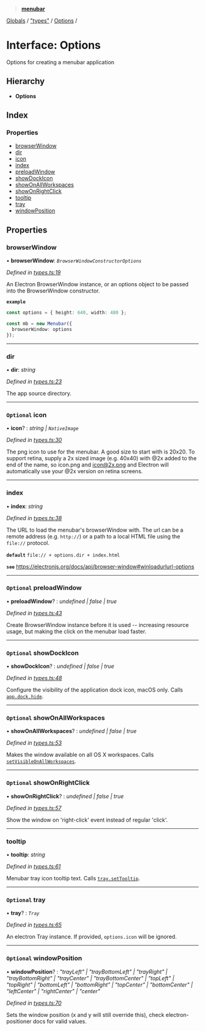 > **[menubar](../README.md)**

[Globals](../globals.md) / ["types"](../modules/_types_.md) / [Options](_types_.options.md) /

# Interface: Options

Options for creating a menubar application

## Hierarchy

* **Options**

## Index

### Properties

* [browserWindow](_types_.options.md#browserwindow)
* [dir](_types_.options.md#dir)
* [icon](_types_.options.md#optional-icon)
* [index](_types_.options.md#index)
* [preloadWindow](_types_.options.md#optional-preloadwindow)
* [showDockIcon](_types_.options.md#optional-showdockicon)
* [showOnAllWorkspaces](_types_.options.md#optional-showonallworkspaces)
* [showOnRightClick](_types_.options.md#optional-showonrightclick)
* [tooltip](_types_.options.md#tooltip)
* [tray](_types_.options.md#optional-tray)
* [windowPosition](_types_.options.md#optional-windowposition)

## Properties

###  browserWindow

• **browserWindow**: *`BrowserWindowConstructorOptions`*

*Defined in [types.ts:19](https://github.com/maxogden/menubar/blob/3e28b07/src/types.ts#L19)*

An Electron BrowserWindow instance, or an options object to be passed into
the BrowserWindow constructor.

**`example`** 
```typescript
const options = { height: 640, width: 480 };

const mb = new Menubar({
  browserWindow: options
});
```

___

###  dir

• **dir**: *string*

*Defined in [types.ts:23](https://github.com/maxogden/menubar/blob/3e28b07/src/types.ts#L23)*

The app source directory.

___

### `Optional` icon

• **icon**? : *string | `NativeImage`*

*Defined in [types.ts:30](https://github.com/maxogden/menubar/blob/3e28b07/src/types.ts#L30)*

The png icon to use for the menubar. A good size to start with is 20x20.
To support retina, supply a 2x sized image (e.g. 40x40) with @2x added to
the end of the name, so icon.png and icon@2x.png and Electron will
automatically use your @2x version on retina screens.

___

###  index

• **index**: *string*

*Defined in [types.ts:38](https://github.com/maxogden/menubar/blob/3e28b07/src/types.ts#L38)*

The URL to load the menubar's browserWindow with. The url can be a remote
address (e.g. `http://`) or a path to a local HTML file using the
`file://` protocol.

**`default`** `file:// + options.dir + index.html`

**`see`** https://electronjs.org/docs/api/browser-window#winloadurlurl-options

___

### `Optional` preloadWindow

• **preloadWindow**? : *undefined | false | true*

*Defined in [types.ts:43](https://github.com/maxogden/menubar/blob/3e28b07/src/types.ts#L43)*

Create BrowserWindow instance before it is used -- increasing resource
usage, but making the click on the menubar load faster.

___

### `Optional` showDockIcon

• **showDockIcon**? : *undefined | false | true*

*Defined in [types.ts:48](https://github.com/maxogden/menubar/blob/3e28b07/src/types.ts#L48)*

Configure the visibility of the application dock icon, macOS only. Calls
[`app.dock.hide`](https://electronjs.org/docs/api/app#appdockhide-macos).

___

### `Optional` showOnAllWorkspaces

• **showOnAllWorkspaces**? : *undefined | false | true*

*Defined in [types.ts:53](https://github.com/maxogden/menubar/blob/3e28b07/src/types.ts#L53)*

Makes the window available on all OS X workspaces. Calls
[`setVisibleOnAllWorkspaces`](https://electronjs.org/docs/api/browser-window#winsetvisibleonallworkspacesvisible-options).

___

### `Optional` showOnRightClick

• **showOnRightClick**? : *undefined | false | true*

*Defined in [types.ts:57](https://github.com/maxogden/menubar/blob/3e28b07/src/types.ts#L57)*

Show the window on 'right-click' event instead of regular 'click'.

___

###  tooltip

• **tooltip**: *string*

*Defined in [types.ts:61](https://github.com/maxogden/menubar/blob/3e28b07/src/types.ts#L61)*

Menubar tray icon tooltip text. Calls [`tray.setTooltip`](https://electronjs.org/docs/api/tray#traysettooltiptooltip).

___

### `Optional` tray

• **tray**? : *`Tray`*

*Defined in [types.ts:65](https://github.com/maxogden/menubar/blob/3e28b07/src/types.ts#L65)*

An electron Tray instance. If provided, `options.icon` will be ignored.

___

### `Optional` windowPosition

• **windowPosition**? : *"trayLeft" | "trayBottomLeft" | "trayRight" | "trayBottomRight" | "trayCenter" | "trayBottomCenter" | "topLeft" | "topRight" | "bottomLeft" | "bottomRight" | "topCenter" | "bottomCenter" | "leftCenter" | "rightCenter" | "center"*

*Defined in [types.ts:70](https://github.com/maxogden/menubar/blob/3e28b07/src/types.ts#L70)*

Sets the window position (x and y will still override this), check
electron-positioner docs for valid values.